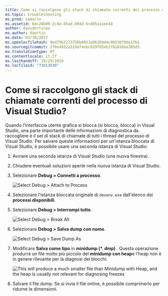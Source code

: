 ```yaml
---
title: Come si raccolgono gli stack di chiamate correnti del processo di Visual Studio?
ms.topic: troubleshooting
ms.prod: xamarin
ms.assetid: 64c24b09-2c4a-43ad-b94d-6cd05a1aee44
author: davidortinau
ms.author: daortin
ms.date: 03/30/2017
ms.openlocfilehash: 9ed79b2273758b8051a96169d4c9b53870de1fb1
ms.sourcegitcommit: 2fbe4932a319af4ebc829f65eb1fb1816ba305d3
ms.translationtype: HT
ms.contentlocale: it-IT
ms.lasthandoff: 10/29/2019
ms.locfileid: "73013030"
---
```

# <a name="how-do-i-collect-the-current-call-stacks-of-the-visual-studio-process"></a>Come si raccolgono gli stack di chiamate correnti del processo di Visual Studio?

Quando l'interfaccia utente grafica si blocca (si blocca, blocca) in Visual Studio, una parte importante delle informazioni di diagnostica da raccogliere è il set di stack di chiamate di tutti i thread del processo di Visual Studio. Per salvare queste informazioni per un'istanza bloccata di Visual Studio, è possibile usare una seconda istanza di Visual Studio:

1. Avviare una seconda istanza di Visual Studio (una nuova finestra).

2. Chiudere eventuali soluzioni aperte nella nuova istanza di Visual Studio.

3. Selezionare **Debug > Connetti a processo**.

   ![](vs-callstack-images/image1.png "Select Debug > Attach to Process")

4. Selezionare l'istanza bloccata originale di `devenv.exe` dall'elenco dei **processi disponibili**.

5. Selezionare **Debug > Interrompi tutto**.

   ![](vs-callstack-images/image2.png "Select Debug > Break All")

6. Selezionare **Debug > Salva dump con nome**.

   ![](vs-callstack-images/image3.png "Select Debug > Save Dump As")

7. Modificare **Salva come tipo** in **minidump (\*. dmp)** . Questa operazione produrrà un file molto più piccolo del **minidump con heap**e l'heap non è in genere rilevante per la diagnosi dei blocchi.

   ![](vs-callstack-images/image4.png "This will produce a much smaller file than Minidump with Heap, and the heap is usually not relevant for diagnosing freezes")

8. Salvare il file dump. Se si invia il file online, è possibile comprimerlo per ridurne le dimensioni.
